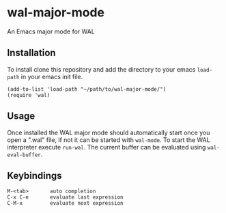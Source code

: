 # wal-major-mode
An Emacs major mode for WAL

## Installation
To install clone this repository and add the directory to your emacs `load-path` in your emacs init file.

    (add-to-list 'load-path "~/path/to/wal-major-mode/")
    (require 'wal)

## Usage
Once installed the WAL major mode should automatically start once you open a ".wal" file, if not it can be started with `wal-mode`.
To start the WAL interpreter execute `run-wal`.
The current buffer can be evaluated using `wal-eval-buffer`.

## Keybindings
    M-<tab>       auto completion
    C-x C-e       evaluate last expression
    C-M-x         evaluate next expression
